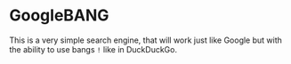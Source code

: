 # GoogleBANG

This is a very simple search engine, that will work just like Google but with the ability to use bangs `!` like in DuckDuckGo.